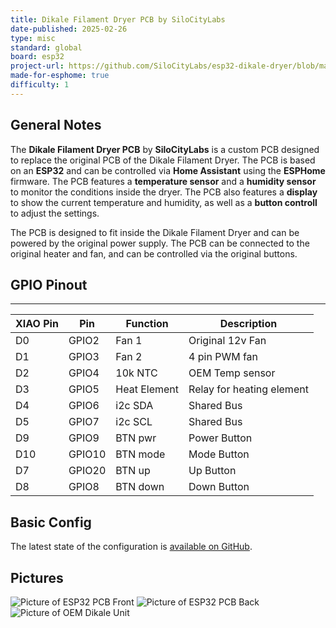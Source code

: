 ```yaml
---
title: Dikale Filament Dryer PCB by SiloCityLabs
date-published: 2025-02-26
type: misc
standard: global
board: esp32
project-url: https://github.com/SiloCityLabs/esp32-dikale-dryer/blob/main/config.yaml
made-for-esphome: true
difficulty: 1
---
```


## General Notes

The **Dikale Filament Dryer PCB** by **SiloCityLabs** is a custom PCB designed to replace the original PCB of the Dikale Filament Dryer. The PCB is based on an **ESP32** and can be controlled via **Home Assistant** using the **ESPHome** firmware. The PCB features a **temperature sensor** and a **humidity sensor** to monitor the conditions inside the dryer. The PCB also features a **display** to show the current temperature and humidity, as well as a **button controll** to adjust the settings.

The PCB is designed to fit inside the Dikale Filament Dryer and can be powered by the original power supply. The PCB can be connected to the original heater and fan, and can be controlled via the original buttons.

## GPIO Pinout

-------------------
| XIAO Pin | Pin | Function | Description |
| --- | --- | --- | --- |
| D0 | GPIO2 | Fan 1 | Original 12v Fan |
| D1 | GPIO3 | Fan 2 | 4 pin PWM fan |
| D2 | GPIO4 | 10k NTC | OEM Temp sensor |
| D3 | GPIO5 | Heat Element | Relay for heating element |
| D4 | GPIO6 | i2c SDA | Shared Bus |
| D5 | GPIO7 | i2c SCL | Shared Bus |
| D9 | GPIO9 | BTN pwr | Power Button |
| D10 | GPIO10 | BTN mode | Mode Button |
| D7 | GPIO20 | BTN up | Up Button |
| D8 | GPIO8 | BTN down | Down Button |

## Basic Config

The latest state of the configuration is [available on GitHub](https://github.com/SiloCityLabs/esp32-dikale-dryer/blob/main/config.yaml).

## Pictures

![Picture of ESP32 PCB Front](https://shop.silocitylabs.com/cdn/shop/files/dikale-esp32-pcb-front.jpg "Picture of ESP32 PCB Front")
![Picture of ESP32 PCB Back](https://shop.silocitylabs.com/cdn/shop/files/dikale-esp32-pcb-back.jpg "Picture of ESP32 PCB Back")
![Picture of OEM Dikale Unit](https://shop.silocitylabs.com/cdn/shop/files/compatible-dikale-unit.jpg "Picture of OEM Dikale Unit")
